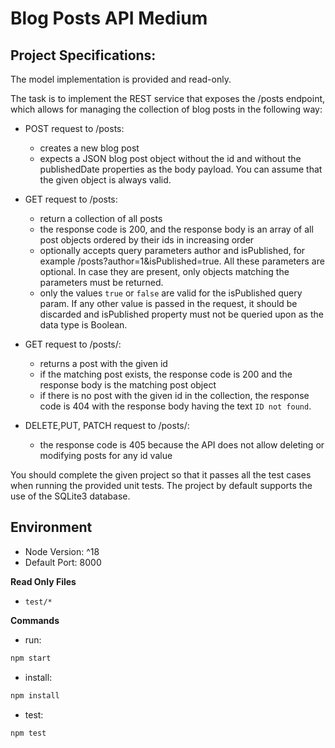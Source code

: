 # Blog Posts API Medium



## Project Specifications:
The model implementation is provided and read-only.


The task is to implement the REST service that exposes the /posts endpoint, which allows for managing the collection of blog posts in the following way:

- POST request to /posts:
    - creates a new blog post
    - expects a JSON blog post object without the id and without the publishedDate properties as the body payload. You can assume that the given object is always valid.
   

- GET request to /posts:
    - return a collection of all posts
    - the response code is 200, and the response body is an array of all post objects ordered by their ids in increasing order
    - optionally accepts query parameters author and isPublished, for example /posts?author=1&isPublished=true. All these parameters are optional. In case they are present, only objects matching the parameters must be returned.
    - only the values `true` or `false` are valid for the isPublished query param. If any other value is passed in the request, it should be discarded and isPublished property must not be queried upon as the data type is Boolean.
 
- GET request to /posts/<id>:
    - returns a post with the given id
    - if the matching post exists, the response code is 200 and the response body is the matching post object
    - if there is no post with the given id in the collection, the response code is 404 with the response body having the text `ID not found`.
 

- DELETE,PUT, PATCH request to /posts/<id>:
    - the response code is 405 because the API does not allow deleting or modifying posts for any id value
 
You should complete the given project so that it passes all the test cases when running the provided unit tests. The project by default supports the use of the SQLite3 database.
## Environment 
- Node Version: ^18
- Default Port: 8000

**Read Only Files**
- `test/*`

**Commands**
- run: 
```bash
npm start
```
- install: 
```bash
npm install
```
- test: 
```bash
npm test
```

